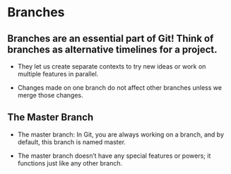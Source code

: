 # Branches

## Branches are an essential part of Git! Think of branches as alternative timelines for a project. 

- They let us create separate contexts to try new ideas or work on multiple features in parallel.

- Changes made on one branch do not affect other branches unless we merge those changes.

## The Master Branch

- The master branch: In Git, you are always working on a branch, and by default, this branch is named master.

- The master branch doesn’t have any special features or powers; it functions just like any other branch.
